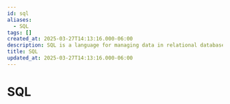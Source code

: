 ```yaml
---
id: sql
aliases:
  - SQL
tags: []
created_at: 2025-03-27T14:13:16.000-06:00
description: SQL is a language for managing data in relational databases.
title: SQL
updated_at: 2025-03-27T14:13:16.000-06:00
---
```


# SQL
